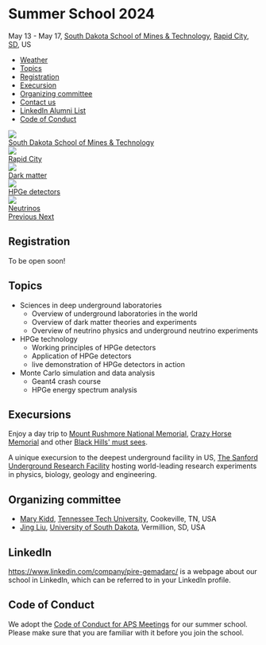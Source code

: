 # Summer School 2024

<div class="row">

<div class="col-md-6">
May 13 - May 17, <a href="https://www.sdsmt.edu">South Dakota School of Mines & Technology</a>,
<a href="https://www.visitrapidcity.com/">Rapid City</a>,
<a href="https://www.sd.gov">SD</a>, US
<ul>
<li><a href="https://www.accuweather.com/en/us/rapid-city/57701/weather-forecast/330685">Weather</a></li>
<li><a href="#topics">Topics</a></li>
<li><a href="#registration">Registration</a></li>
<li><a href="#execursion">Execursion</a></li>
<li><a href="#organizing-committee">Organizing committee</a></li>
<li><a href="mailto:jing.liu@usd.edu">Contact us</a></li>
<li><a href="#linkedin">LinkedIn Alumni List</a></li>
<li><a href="#code-of-conduct">Code of Conduct</a></li>
</ul>
</div>

<div id="science-carousel" class="carousel slide col-md-6" data-ride="carousel">

<div class="carousel-inner" role="listbox">
<div class="item active">
<img src="https://www.sdsmt.edu/uploadedImages/Content/Home/_Sections/Top-STEM-University-in-the-Nation-Return-on-Investment.jpg">
<div class="carousel-caption">
<a class="btn btn-lg btn-primary" href="#underground-laboratories" role="button">South Dakota School of Mines & Technology</a>
</div>
</div>

<div class="item">
<img src="https://media-cdn.tripadvisor.com/media/attractions-splice-spp-720x480/0d/0c/23/11.jpg">
<div class="carousel-caption">
<a class="btn btn-lg btn-primary" href="#lodging" role="button">Rapid City</a>
</div>
</div>

<div class="item">
<img src="https://upload.wikimedia.org/wikipedia/commons/thumb/3/31/COSMOS_3D_dark_matter_map.png/1024px-COSMOS_3D_dark_matter_map.png">
<div class="carousel-caption">
<a class="btn btn-lg btn-primary" href="#dark-matter" role="button">Dark matter</a>
</div>
</div>

<div class="item">
<img src="https://media.springernature.com/lw685/springer-static/image/art%3A10.1140%2Fepjc%2Fs10052-020-8235-9/MediaObjects/10052_2020_8235_Fig7_HTML.jpg">
<div class="carousel-caption">
<a class="btn btn-lg btn-primary" href="#germanium-detector-technologies" role="button">HPGe detectors</a>
</div>
</div>

<div class="item">
<img src="https://www.symmetrymagazine.org/sites/default/files/styles/2015_hero/public/images/standard/FINAL_neutrinos_header_sized.jpg?itok=ZDqZNm5W">
<div class="carousel-caption">
<a class="btn btn-lg btn-primary" href="#neutrino-physics" role="button">Neutrinos</a>
</div>
</div>
</div><!--carousel-inner-->

<a class="left carousel-control" href="#science-carousel" role="button" data-slide="prev">
<span class="glyphicon glyphicon-chevron-left" aria-hidden="true"></span>
<span class="sr-only">Previous</span>
</a>

<a class="right carousel-control" href="#science-carousel" role="button" data-slide="next">
<span class="glyphicon glyphicon-chevron-right" aria-hidden="true"></span>
<span class="sr-only">Next</span>
</a>

</div><!-- carousel slide -->

</div><!-- row -->

## Registration
To be open soon!

## Topics
- Sciences in deep underground laboratories
  - Overview of underground laboratories in the world
  - Overview of dark matter theories and experiments
  - Overview of neutrino physics and underground neutrino experiments
- HPGe technology
  - Working principles of HPGe detectors
  - Application of HPGe detectors
  - live demonstration of HPGe detectors in action
- Monte Carlo simulation and data analysis
  - Geant4 crash course
  - HPGe energy spectrum analysis
 
## Execursions
Enjoy a day trip to [Mount Rushmore National Memorial](https://www.nps.gov/moru/index.htm), [Crazy Horse Memorial](https://crazyhorsememorial.org/) and other [Black Hills' must sees](https://www.blackhillsbadlands.com/).

A uinique execursion to the deepest underground facility in US, [The Sanford Underground Research Facility](https://sanfordlab.org/) hosting world-leading research experiments in physics, biology, geology and engineering.

## Organizing committee

- [Mary Kidd][Mary], [Tennessee Tech University][TT], Cookeville, TN, USA
- [Jing Liu][Jing], [University of South Dakota][USD], Vermillion, SD, USA

## LinkedIn

<https://www.linkedin.com/company/pire-gemadarc/> is a webpage about our school in LinkedIn, which can be referred to in your LinkedIn profile.

## Code of Conduct

We adopt the [Code of Conduct for APS Meetings](http://www.china-embassy.org/eng/zmzlljs/t84229.htm) for our summer school. Please make sure that you are familiar with it before you join the school.

[Tsinghua]: http://www.tsinghua.edu.cn/publish/newthuen/
[USD]: http://www.usd.edu
[MPI]: https://www.mpp.mpg.de/en/
[Iris]:https://www.mpp.mpg.de/en/research/new-technologies/gedet-development-of-germanium-detectors/
[Deng]: http://www.engineeringphysics.tsinghua.edu.cn/publish/epen/1733/2010/20101211163730097209304/20101211163730097209304_.html
[Jing]: http://www.usd.edu/faculty-and-staff/Jing-Liu
[Dongming]: http://www.usd.edu/faculty-and-staff/Dongming-Mei
[Wenqin]: http://www.usd.edu/faculty-and-staff/Wenqin-Xu
[Joel]: http://www.usd.edu/faculty-and-staff/Joel-Sander
[Guojian]: http://www.usd.edu/faculty-and-staff/Guojian-Wang
[Bela]: https://www.mpp.mpg.de/en/research/astroparticle-physics-and-cosmology/gerda-detector-neutrino-physics/
[John]: https://users.physics.unc.edu/~jfw/
[UNC]: http://www.unc.edu/
[Rusty]: https://engineering.tamu.edu/electrical/people/rharris
[TAMU]: http://www.tamu.edu/
[TT]: https://www.tntech.edu/index.php
[Mary]: https://www.tntech.edu/directory/cas/physics/mary-kidd.php
[CJPL]: https://en.wikipedia.org/wiki/China_Jinping_Underground_Laboratory
